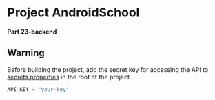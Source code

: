 # Project AndroidSchool 

**Part 23-backend**

## **Warning**

Before building the project, add the secret key for accessing the API to [secrets.properties](./secrets.properties) in the root of the project

```kotlin
API_KEY = "your-key"
```

